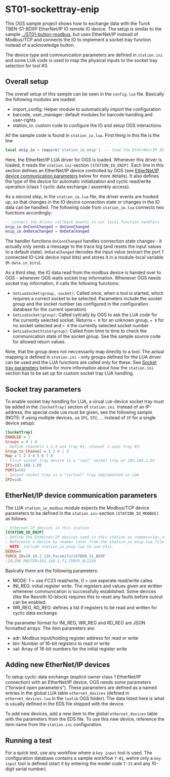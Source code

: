 # ST01-sockettray-enip

This OGS sample project shows how to exchange data with the Turck TBEN-S1-8DXP
EtherNet/IP IO remote IO device. The setup is similar to the sample
[../ST01-button-modbus](../ST01-button-modbus), but uses EtherNet/IP instead of
Modbus/TCP and connects the IO to implement a socket tray function instead of a
acknowledge button.

The device type and communication parameters are defined in `station.ini` and some
LUA code is used to map the physical inputs to the socket tray selection for tool #3.

## Overall setup

The overall setup of this sample can be seen in the `config.lua` file. Basically the
following modules are loaded:

- import_config: Helper module to automatically import the configuration
- barcode, user_manager: default modules for barcode handling and user-rights
- station_io: custom code to configure the IO and setup OGS interactions

All the sample code is found in `station_io.lua`. First thing in this file is the line

``` lua
local enip_io = require('station_io_enip')  -- load the EtherNet/IP IO driver
```

Here, the EtherNet/IP LUA driver for OGS is loaded. Whenever this driver is loaded, it
reads the `station.ini`-section `[STATION_IO_ENIP]`. Each line in this section defines
an EtherNet/IP device controlled by OGS (see [EtherNet/IP device communication parameters](#ethernetip-device-communication-parameters)
below for more details). It also defines the type of the device for automatic initialization
and cyclic read/write operation (class 1 cyclic data exchange / assembly access).

As a second step, in the `station_io.lua` file, the driver events are hooked up, so
that changes in the IO device connection state or changes in the IO data can be handled.
The following code from `station_io.lua` connects two functions accordingly:

``` lua
-- connect the driver callback events to our local function handlers
enip_io.OnConnChanged = OnConnChanged
enip_io.OnDataChanged = OnDataChanged
```

The handler functions `OnConnChanged` handles connection state changes - it actually only sends
a message to the trace log (and resets the input values to a default state). `OnDataChanged`
decodes the input value (extract the port 1 connected IO-Link device input bits) and stores
it in a module-local variable (`M.data.in_bits`).

As a third step, the IO data read from the modbus device is handed over to OGS - whenever
OGS waits socket tray information. Whenever OGS needs socket tray information, it calls the
following functions:

- `SetLuaSocket(group, socket)`: Called once, when a tool is started, which requires
  a correct socket to be selected. Parameters include the socket group and the socket
  number (as configured in the configuration database for the current operation)
- `GetLuaSocket(group)`: Called cylically by OGS to ask the LUA code for the currently
  selected socket. Returns `< 0` for an unknown group, `= 0` for no socket selected and
  `> 0` the currently selected socket number
- `GetLuaSocketState(group)`: Called from time to time to check the communication state of
  the socket group. See the sample source code for allowed return values.

Note, that the group does not neccessarily map directly to a tool. The actual mapping is
defined in `station.ini` - only groups defined for the LUA driver can be used and the LUA
functions are called only for these. See [Socket tray parameters](#socket-tray-parameters)
below for more information about how the `station.ini` section has to be set up for custom
socket tray LUA handling.

## Socket tray parameters

To enable socket tray handling for LUA, a virual `LUA`-device socket tray must be added in the `[SocketTray]` section of `station.ini`. Instead of an IP-address, the special code `LUA` must be given, see the following sample (NOTE: if using multiple devices, us `IP1`, `IP2`, ... instead of `IP` for a single device setup):

``` ini
[SocketTray]
ENABLED = 1
Groups = 4 | 4 
; Define channels 1,2,4 use tray #1, channel 3 uses tray #2:
Group_to_Channel = 1 2 4 | 3
Map = 1 2 3 4 5 6 7 8
; First socket tray device is a "real" socket tray at 192.168.1.65
IP1=192.168.1.65
PORT1=502
; Second socket tray is a "virtual" tray implemented in LUA
IP2=LUA
```

## EtherNet/IP device communication parameters

The LUA `station_io_modbus` module expects the Modbus/TCP device parameters to
be defined in the `station.ini`-section `[STATION_IO_MODBUS]` as follows:

``` ini
; Ethernet-IP devices in this station
[STATION_IO_ENIP]
; Define the Ethernet/IP devices used in this station as <name>=<ip>,<model>
; Reference a device by <name> later from the station_io_enip.lua file.
; NOTE: include station_io_enip.lua to use this. 
DEBUG=0
TURCK_IO=10.10.2.135,ParamsTurckTBEN_S1_8DXP
;IOLINK_MASTER=192.168.1.71,TURCK_AL1324
```

Basically there are the following parameters:

- MODE: 1 = use FC23 read/write, 0 = use seperate read/write calles
- INI_REG: initial register write. The registers and values given are written whenever
  communication is successfully established. Some devices (like the Rexroth IO-block)
  requires this to reset any faults before outout can be enabled.
- WR_REG, RD_REG: defines a list if registers to be read and written for cyclic data
  exchange.

The parameter format for INI_REG, WR_REG and RD_REG are JSON formatted arrays. The item
parameters are:

- adr: Modbus input/holding register address for read or write
- len: Number of 16-bit registers to read or write
- val: Array of 16-bit numbers for the initial register write

## Adding new EtherNet/IP devices

To setup cyclic data exchange (explicit owner class 1 EtherNet/IP connection) with an
EtherNet/IP device, OGS needs some parameters ("forward open parameters"). These
parameters are defined as a named entries in the global LUA table `ethernet_devices`
(defined in `ethernet_devices.lua` in the `lualib` OGS folder). The data listed here
is what is usually defined in the EDS file shipped with the device.

To add new devices, add a new item to the global `ethernet_devices` table with the
parameters from the EDS file. To use this new device, reference the item name from
the `station.ini` configuration.

## Running a test

For a quick test, use any workflow where a `key input` tool is used.
The configuration database contains a sample workflow `T-01`, wehre only a `key input` tool is
defined (start it by entering the model code `T-31` and any 10-digit serial number).
